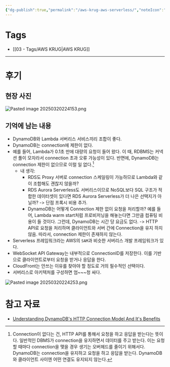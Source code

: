 ```yaml
---
{"dg-publish":true,"permalink":"/aws-krug-aws-serverless/","noteIcon":""}
---
```


# Tags
- [[03 - Tags/AWS KRUG\|AWS KRUG]]
---
# 후기
## 현장 사진
![Pasted image 20250320224153.png](/img/user/Pasted%20image%2020250320224153.png)

## 기억에 남는 내용
- DynamoDB와 Lambda 서버리스 서비스끼리 조합이 좋다.
- DynamoDB는 connection에 제한이 없다. 
- 예를 들어, Lambda가 0.1초 만에 대량의 요청이 들어 왔다. 이 때, RDBMS는 커넥션 풀이 모자라서 connection 초과 오류 가능성이 있다. 반면에, DynamoDB는 connection 제한이 없으므로 이럴 일 없다.[^1]
	- 내 생각: 
		- RDS도 Proxy 서버로 connection 스케일링이 가능하므로 Lambda와 같이 조합해도 괜찮지 않을까?
		- RDS Aurora Serverless도 서버리스이므로 NoSQL보다 SQL 구조가 적합한 데이터셋이 있다면 RDS Aurora Serverless가 더 나은 선택지가 아닐까? -> 단점 프록시 비용 추가. 
		- DynamoDB는 어떻게 Connection 제한 없이 요청을 처리할까? 예를 들어, Lambda warm start처럼 프로비저닝을 해놓는다면 그만큼 컴퓨팅 비용이 들 것이다. 그런데, DynamoDB는 시간 당 요금도 없다. -> HTTP API로 요청을 처리하며  클라이언트와 서버 간에 Connection을 유지 하지 않음. 따라서, connection 제한이 존재하지 않는다.
- Serverless 프레임워크라는 AWS의 `SAM`과 비슷한 서버리스 개발 프레임워크가 있다.
- WebSocket API Gateway는 내부적으로 ConnectionID를 저장한다. 이를 기반으로 클라이언트로부터 요청을 받거나 응답을 한다.
- CloudFront는 안쓰는 이유를 찾아야 할 정도로 거의 필수적인 선택이다.
- 서버리스로 아키텍처를 구성하면 엄\~\~\~청 싸다. 


![Pasted image 20250320224253.png](/img/user/Pasted%20image%2020250320224253.png)

# 참고 자료
- [Understanding DynamoDB's HTTP Connection Model And It's Benefits](https://www.linkedin.com/pulse/understanding-dynamodbs-http-connection-model-its-benefits-bitton-wpdle)

[^1]: Connection이 없다는 건, HTTP API를 통해서 요청을 하고 응답을 받는다는 뜻이다. 일반적인 DBMS가 connection을 유지하면서 데이터를 주고 받는다. 이는 요청할 때마다 connection을 맺을 경우 생기는 오버헤드를 줄이기 위해서다. 
	DynamoDB는 connection을 유지하고 요청을 하고 응답을 받는다. DynamoDB와 클라이언트 사이엔 어떤 연결도 유지되지 않는다.
